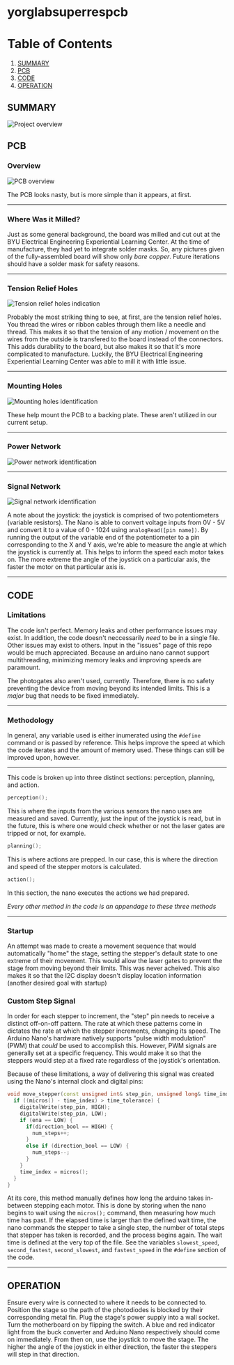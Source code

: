 # yorglabsuperrespcb

# Table of Contents
1. [SUMMARY](#SUMMARY)
2. [PCB](#PCB)
3. [CODE](#CODE)
4. [OPERATION](#OPERATION)

## SUMMARY
![Project overview](./readme_dependencies/generaloverview.png)
## PCB
  ### Overview
  ![PCB overview](./readme_dependencies/PCBoverview.png)
  
  The PCB looks nasty, but is more simple than it appears, at first.
  ***
  ### Where Was it Milled?
  Just as some general background, the board was milled and cut out at the BYU Electrical Engineering Experiential Learning Center. At the time of manufacture, they had yet to integrate solder masks. So, any pictures given of the fully-assembled board will show only *bare copper*. Future iterations should have a solder mask for safety reasons.
  ***
  ### Tension Relief Holes
  ![Tension relief holes indication](./readme_dependencies/tension%20relief%20holes.png)
  
  Probably the most striking thing to see, at first, are the tension relief holes. You thread the wires or ribbon cables through them like a needle and thread. This makes it so that the tension of any motion / movement on the wires from the outside is transfered to the board instead of the connectors. This adds durability to the board, but also makes it so that it's more complicated to manufacture. Luckily, the BYU Electrical Engineering Experiential Learning Center was able to mill it with little issue.
  ***
  ### Mounting Holes
  ![Mounting holes identification](./readme_dependencies/mountingholes.png)

  These help mount the PCB to a backing plate. These aren't utilized in our current setup.
  ***
  ### Power Network
  ![Power network identification](./readme_dependencies/powernetwork.png)
  ***
  ### Signal Network
  ![Signal network identification](./readme_dependencies/signalnetwork.png)
  
  A note about the joystick: the joystick is comprised of two potentiometers (variable resistors). The Nano is able to convert voltage inputs from 0V - 5V and convert it to a value of 0 - 1024 using `analogRead([pin name])`. By running the output of the variable end of the potentiometer to a pin corresponding to the X and Y axis, we're able to measure the angle at which the joystick is currently at. This helps to inform the speed each motor takes on. The more extreme the angle of the joystick on a particular axis, the faster the motor on that particular axis is.
  ***

## CODE
  ### Limitations
  The code isn't perfect. Memory leaks and other performance issues may exist. In addition, the code doesn't neccessarily *need* to be in a single file. Other issues may exist to others. Input in the "issues" page of this repo would be much appreciated. Because an arduino nano cannot support multithreading, minimizing memory leaks and improving speeds are paramount.

  The photogates also aren't used, currently. Therefore, there is no safety preventing the device from moving beyond its intended limits. This is a *major* bug that needs to be fixed immediately.
  ***
  ### Methodology
  In general, any variable used is either inumerated using the `#define` command or is passed by reference. This helps improve the speed at which the code iterates and the amount of memory used. These things can still be improved upon, however.
  ***
  This code is broken up into three distinct sections: perception, planning, and action.
  ```cpp
  perception();
  ```
  This is where the inputs from the various sensors the nano uses are measured and saved. Currently, just the input of the joystick is read, but in the future, this is where one would check whether or not the laser gates are tripped or not, for example.
  ```cpp
  planning();
  ```
  This is where actions are prepped. In our case, this is where the direction and speed of the stepper motors is calculated.
  ```cpp
  action();
  ```
  In this section, the nano executes the actions we had prepared.
  
  *Every other method in the code is an appendage to these three methods*
  
  ***
  ### Startup
  An attempt was made to create a movement sequence that would automatically "home" the stage, setting the stepper's default state to one extreme of their movement. This would allow the laser gates to prevent the stage from moving beyond their limits. This was never acheived. This also makes it so that the I2C display doesn't display location information (another desired goal with startup)
  ### Custom Step Signal
  In order for each stepper to increment, the "step" pin needs to receive a distinct off-on-off pattern. The rate at which these patterns come in dictates the rate at which the stepper increments, changing its speed. 
  The Arduino Nano's hardware natively supports "pulse width modulation" (PWM) that *could* be used to accomplish this. However, PWM signals are generally set at a specific frequency. This would make it so that the steppers would step at a fixed rate regardless of the joystick's orientation. 
  
  Because of these limitations, a way of delivering this signal was created using the Nano's internal clock and digital pins:
  ```cpp
  void move_stepper(const unsigned int& step_pin, unsigned long& time_index, const unsigned int& time_tolerance, const unsigned int& direction_bool, int64_t& num_steps, const int& ena) {
    if ((micros() - time_index) > time_tolerance) {
      digitalWrite(step_pin, HIGH);
      digitalWrite(step_pin, LOW);
      if (ena == LOW) {
        if(direction_bool == HIGH) {
          num_steps++;
        }
        else if (direction_bool == LOW) {
          num_steps--;
        }
      }
      time_index = micros();
    }
  }
  ```
  At its core, this method manually defines how long the arduino takes in-between stepping each motor. This is done by storing when the nano begins to wait using the `micros();` command, then measuring how much time has past. If the elapsed time is larger than the defined wait time, the nano commands the stepper to take a single step, the number of total steps that stepper has taken is recorded, and the process begins again. 
  The wait time is defined at the very top of the file. See the variables `slowest_speed`, `second_fastest`, `second_slowest`, and `fastest_speed` in the `#define` section of the code.
  ***
## OPERATION
Ensure every wire is connected to where it needs to be connected to. Position the stage so the path of the photodiodes is blocked by their corresponding metal fin. Plug the stage's power supply into a wall socket. Turn the motherboard on by flipping the switch. A blue and red indicator light from the buck converter and Arduino Nano respectively should come on immediately. From then on, use the joystick to move the stage. The higher the angle of the joystick in either direction, the faster the steppers will step in that direction.